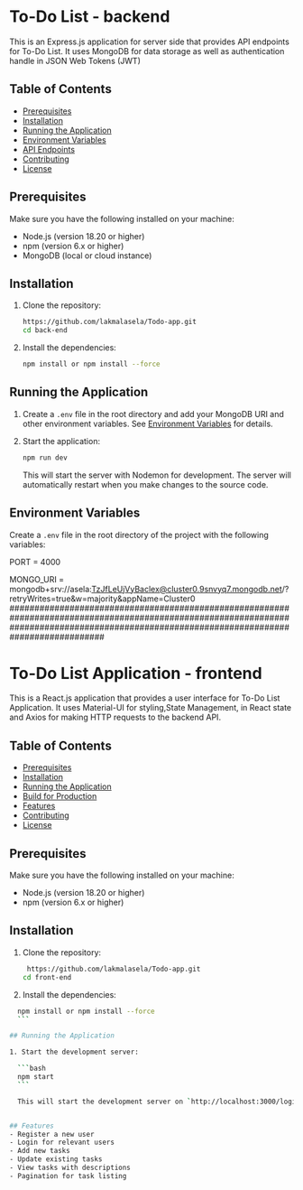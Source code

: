 # To-Do List - backend 

This is an Express.js application for server side that provides API endpoints for To-Do List. It uses MongoDB for data storage as well as authentication handle in JSON Web Tokens (JWT)

## Table of Contents

- [Prerequisites](#prerequisites)
- [Installation](#installation)
- [Running the Application](#running-the-application)
- [Environment Variables](#environment-variables)
- [API Endpoints](#api-endpoints)
- [Contributing](#contributing)
- [License](#license)

## Prerequisites

Make sure you have the following installed on your machine:

- Node.js (version 18.20 or higher)
- npm (version 6.x or higher)
- MongoDB (local or cloud instance)

## Installation

1. Clone the repository:

    ```bash
    https://github.com/lakmalasela/Todo-app.git
    cd back-end
    ```

2. Install the dependencies:

    ```bash
    npm install or npm install --force
    ```

## Running the Application

1. Create a `.env` file in the root directory and add your MongoDB URI and other environment variables. See [Environment Variables](#environment-variables) for details.

2. Start the application:

    ```bash
    npm run dev
    ```

    This will start the server with Nodemon for development. The server will automatically restart when you make changes to the source code.

## Environment Variables

Create a `.env` file in the root directory of the project with the following variables:

PORT = 4000

MONGO_URI = 
mongodb+srv://asela:TzJfLeUjVyBaclex@cluster0.9snvyq7.mongodb.net/?retryWrites=true&w=majority&appName=Cluster0
###########################################################################################################################################################################################
# To-Do List Application - frontend

This is a React.js application that provides a user interface for To-Do List Application. It uses Material-UI for styling,State Management,  in React state and Axios for making HTTP requests to the backend API.

## Table of Contents

- [Prerequisites](#prerequisites)
- [Installation](#installation)
- [Running the Application](#running-the-application)
- [Build for Production](#build-for-production)
- [Features](#Features)
- [Contributing](#contributing)
- [License](#license)

## Prerequisites

Make sure you have the following installed on your machine:

- Node.js (version 18.20 or higher)
- npm (version 6.x or higher)

## Installation

1. Clone the repository:

    ```bash
     https://github.com/lakmalasela/Todo-app.git
    cd front-end
    ```

2. Install the dependencies:

  ```bash
    npm install or npm install --force
    ```

## Running the Application

1. Start the development server:

    ```bash
    npm start
    ```

    This will start the development server on `http://localhost:3000/login` and open the application in your default web browser.


## Features
- Register a new user
- Login for relevant users
- Add new tasks
- Update existing tasks
- View tasks with descriptions
- Pagination for task listing








